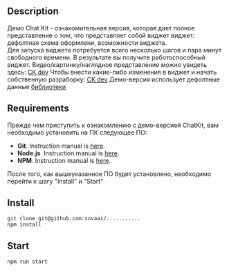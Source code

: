 ## Description
Демо Chat Kit - ознакомительная версия, которая дает полное представление о том, что представляет собой виджет виджет: дефолтная схема оформлени, возможности виджета.   
Для запуска виджета потребуется всего несколько шагов и пара минут свободного времени. В результате вы получите работоспособный виджет.
Видео/картинку/наглядное представление можно увидеть здесь: [CK dev](https://github.com/sovaai/chatKit)
Чтобы внести какие-либо изменения в виджет и начать собственную разраборку: [CK dev](https://github.com/sovaai/chatKit)
Демо-версия использует дефолтные данные [библиотеки](https://github.com/sovaai/chatKit-lib)

## Requirements
Прежде чем приступить к ознакомлению с демо-версией ChatKit, вам необходимо установить на ПК следующее ПО:
* **Git**. Instruction manual is [here](https://git-scm.com/downloads).  
* **Node.js**. Instruction manual is [here](https://nodejs.org/en/download/).  
* **NPM**. Instruction manual is [here](https://docs.npmjs.com/downloading-and-installing-node-js-and-npm).  

После того, как вышеуказанное ПО будет установлено, необходимо перейти к шагу "Install" и "Start"

## Install
```
git clone git@github.com:sovaai/...........   
npm install
```  

## Start
`npm run start`
